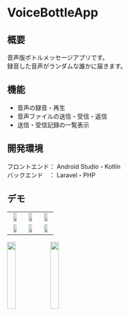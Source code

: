 # VoiceBottleApp

## 概要
音声版ボトルメッセージアプリです。<br>
録音した音声がランダムな誰かに届きます。

## 機能
- 音声の録音・再生
- 音声ファイルの送信・受信・返信
- 送信・受信記録の一覧表示

## 開発環境
フロントエンド： Android Studio・Kotlin<br>
バックエンド　： Laravel・PHP

## デモ
<table border=0>
  <tr>
    <td align="center"><img src="https://user-images.githubusercontent.com/51155766/118928428-2a33fc80-b97e-11eb-9cd7-d6c96bb726b6.png" width="60%"></td>
    <td align="center"><img src="https://user-images.githubusercontent.com/51155766/118928470-37e98200-b97e-11eb-8406-b70bb488dee7.png" width="60%"></td>
    <td align="center"><img src="https://user-images.githubusercontent.com/51155766/118930914-4edda380-b981-11eb-9225-6ae5cd779f99.png" width="60%"></td>
  </tr>
  <tr>
    <td align="center"><img src="https://user-images.githubusercontent.com/51155766/118928487-3ddf6300-b97e-11eb-8d55-2cd2c670f620.png" width="60%"></td>
    <td align="center"><img src="https://user-images.githubusercontent.com/51155766/118928567-5e0f2200-b97e-11eb-8ed7-dee0847b4534.png" width="60%"></td>
    <td align="center"><img src="https://user-images.githubusercontent.com/51155766/118928653-7d0db400-b97e-11eb-80aa-bc44aad6026e.png" width="60%"></td>
  </tr>
</table>


<img src="https://user-images.githubusercontent.com/51155766/118941031-463e9a80-b98c-11eb-86c6-0252d4a427ab.gif" width="20%"><img src="https://user-images.githubusercontent.com/51155766/118944285-62900680-b98f-11eb-8541-a4da219023d7.gif" width="20%">
